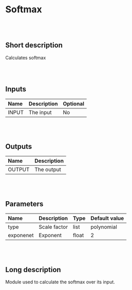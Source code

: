 # Softmax


<br><br>
## Short description

Calculates softmax

<br><br>

## Inputs

|Name|Description|Optional|
|:----|:-----------|:-------|
|INPUT|The input|No|

<br><br>

## Outputs

|Name|Description|
|:----|:-----------|
|OUTPUT|The output|

<br><br>

## Parameters

|Name|Description|Type|Default value|
|:----|:-----------|:----|:-------------|
|type|Scale factor|list|polynomial|
|exponenet|Exponent|float|2|

<br><br>
## Long description
Module used to calculate the softmax over its input.
